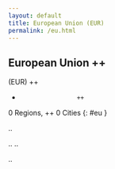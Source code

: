 ```yaml
---
layout: default
title: European Union (EUR)
permalink: /eu.html
---
```



## European Union   ++
(EUR)  ++
-                     ++
0 Regions, ++
0 Cities
{: #eu }

.. 




.. 
.. 



.. 
 
